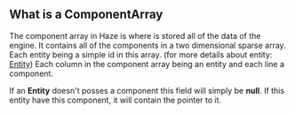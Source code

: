 ## What is a ComponentArray

The component array in Haze is where is stored all of the data of the engine.
It contains all of the components in a two dimensional sparse array. Each entity being a simple id in this array. (for more details about entity: [Entity](Entity%20Technical.md))
Each column in the component array being an entity and each line a component.

If an **Entity** doesn't posses a component this field will simply be **null**. If this entity have this component, it will contain the pointer to it.